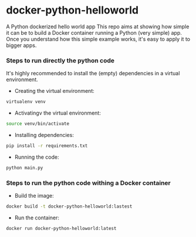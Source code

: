 # docker-python-helloworld
A Python dockerized hello world app
This repo aims at showing how simple it can be to build a Docker container running a Python (very simple) app.
Once you understand how this simple example works, it's easy to apply it to bigger apps.

### Steps to run directly the python code
It's highly recommended to install the (empty) dependencies in a virtual environment.

- Creating the virtual environment: 
```bash
virtualenv venv
```

- Activatingv the virtual environment:
```bash
source venv/bin/activate
```
- Installing dependencies:
```bash
pip install -r requirements.txt
```

- Running the code:
```bash
python main.py
```


### Steps to run the python code withing a Docker container

- Build the image:
```bash
docker build -t docker-python-helloworld:lastest
```

- Run the container:
```bash
docker run docker-python-helloworld:latest 
```



